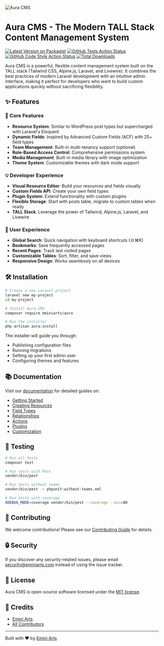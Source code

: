 ![Aura CMS](path/to/logo.png)

# Aura CMS - The Modern TALL Stack Content Management System

[![Latest Version on Packagist](https://img.shields.io/packagist/v/eminiarts/aura.svg?style=flat-square)](https://packagist.org/packages/eminiarts/aura)
[![GitHub Tests Action Status](https://img.shields.io/github/workflow/status/eminiarts/aura/run-tests?label=tests)](https://github.com/eminiarts/aura/actions?query=workflow%3Arun-tests+branch%3Amain)
[![GitHub Code Style Action Status](https://img.shields.io/github/workflow/status/eminiarts/aura/Fix%20PHP%20code%20style%20issues?label=code%20style)](https://github.com/eminiarts/aura/actions?query=workflow%3A"Fix+PHP+code+style+issues"+branch%3Amain)
[![Total Downloads](https://img.shields.io/packagist/dt/eminiarts/aura.svg?style=flat-square)](https://packagist.org/packages/eminiarts/aura)

Aura CMS is a powerful, flexible content management system built on the TALL stack (Tailwind CSS, Alpine.js, Laravel, and Livewire). It combines the best practices of modern Laravel development with an intuitive admin interface, making it perfect for developers who want to build custom applications quickly without sacrificing flexibility.

## ✨ Features

### 🎯 Core Features
- **Resource System**: Similar to WordPress post types but supercharged with Laravel's Eloquent
- **Dynamic Fields**: Inspired by Advanced Custom Fields (ACF) with 25+ field types
- **Team Management**: Built-in multi-tenancy support (optional)
- **Role-Based Access Control**: Comprehensive permissions system
- **Media Management**: Built-in media library with image optimization
- **Theme System**: Customizable themes with dark mode support

### 💡 Developer Experience
- **Visual Resource Editor**: Build your resources and fields visually
- **Custom Fields API**: Create your own field types
- **Plugin System**: Extend functionality with custom plugins
- **Flexible Storage**: Start with posts table, migrate to custom tables when ready
- **TALL Stack**: Leverage the power of Tailwind, Alpine.js, Laravel, and Livewire

### 🚀 User Experience
- **Global Search**: Quick navigation with keyboard shortcuts (⇧⌘K)
- **Bookmarks**: Save frequently accessed pages
- **Recent Pages**: Track last visited pages
- **Customizable Tables**: Sort, filter, and save views
- **Responsive Design**: Works seamlessly on all devices

## 🛠 Installation

```bash
# Create a new Laravel project
laravel new my-project
cd my-project

# Install Aura CMS
composer require eminiarts/aura

# Run the installer
php artisan aura:install
```

The installer will guide you through:
- Publishing configuration files
- Running migrations
- Setting up your first admin user
- Configuring themes and features

## 📚 Documentation

Visit our [documentation](docs/installation.md) for detailed guides on:

- [Getting Started](docs/installation.md)
- [Creating Resources](docs/resource.md)
- [Field Types](docs/fields.md)
- [Relationships](docs/relationships.md)
- [Actions](docs/resource_actions.md)
- [Plugins](docs/plugins.md)
- [Customization](docs/customizing-post-view.md)

## 🧪 Testing

```bash
# Run all tests
composer test

# Run tests with Pest
vendor/bin/pest

# Run tests without teams
vendor/bin/pest -c phpunit-without-teams.xml

# Run tests with coverage
XDEBUG_MODE=coverage vendor/bin/pest --coverage --min=80
```

## 🤝 Contributing

We welcome contributions! Please see our [Contributing Guide](CONTRIBUTING.md) for details.

## 🔒 Security

If you discover any security-related issues, please email security@eminiarts.com instead of using the issue tracker.

## 📄 License

Aura CMS is open-source software licensed under the [MIT license](LICENSE.md).

## 🙏 Credits

- [Emini Arts](https://github.com/eminiarts)
- [All Contributors](../../contributors)

---

Built with ❤️ by [Emini Arts](https://eminiarts.com)
